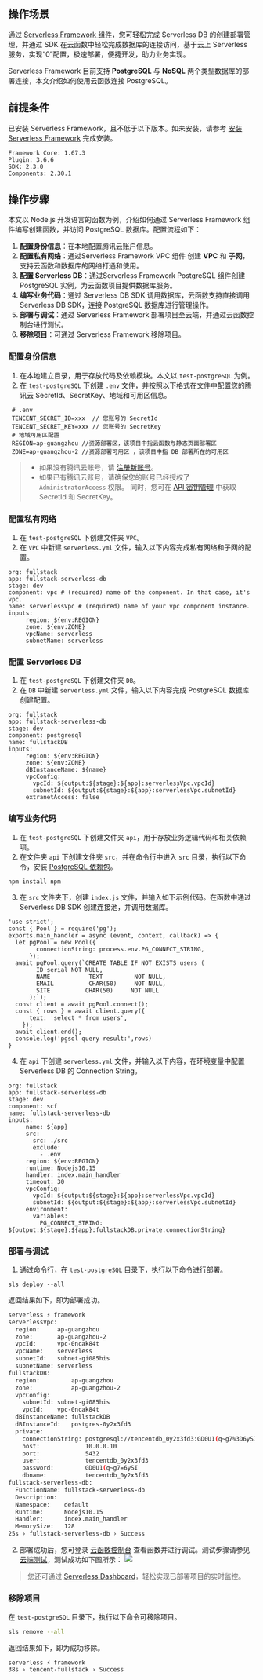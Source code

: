 ## 操作场景
通过 [Serverless Framework 组件](https://intl.cloud.tencent.com/document/product/1040/33163)，您可轻松完成 Serverless DB 的创建部署管理，并通过 SDK 在云函数中轻松完成数据库的连接访问，基于云上 Serverless 服务，实现“0”配置，极速部署，便捷开发，助力业务实现。

Serverless Framework 目前支持 **PostgreSQL** 与 **NoSQL** 两个类型数据库的部署连接，本文介绍如何使用云函数连接 PostgreSQL。


## 前提条件
已安装 Serverless Framework，且不低于以下版本。如未安装，请参考 [安装 Serverless Framework](https://intl.cloud.tencent.com/document/product/583/36263) 完成安装。
```
Framework Core: 1.67.3
Plugin: 3.6.6
SDK: 2.3.0
Components: 2.30.1
```



## 操作步骤
本文以 Node.js 开发语言的函数为例，介绍如何通过 Serverless Framework 组件编写创建函数，并访问 PostgreSQL 数据库。配置流程如下：
1. **配置身份信息**：在本地配置腾讯云账户信息。
1. **配置私有网络**：通过Serverless Framework VPC 组件 创建 **VPC** 和 **子网**，支持云函数和数据库的网络打通和使用。
2. **配置 Serverless DB**：通过Serverless Framework PostgreSQL 组件创建 PostgreSQL 实例，为云函数项目提供数据库服务。
3. **编写业务代码**：通过 Serverless DB SDK 调用数据库，云函数支持直接调用 Serverless DB SDK，连接 PostgreSQL 数据库进行管理操作。
4. **部署与调试**：通过 Serverless Framework 部署项目至云端，并通过云函数控制台进行测试。
5. **移除项目**：可通过 Serverless Framework 移除项目。


### 配置身份信息
1. 在本地建立目录，用于存放代码及依赖模块。本文以 `test-postgreSQL` 为例。 
2. 在 `test-postgreSQL` 下创建 `.env` 文件，并按照以下格式在文件中配置您的腾讯云 SecretId、SecretKey、地域和可用区信息。
```text
 # .env
 TENCENT_SECRET_ID=xxx  // 您账号的 SecretId
 TENCENT_SECRET_KEY=xxx // 您账号的 SecretKey
 # 地域可用区配置
 REGION=ap-guangzhou //资源部署区，该项目中指云函数与静态页面部署区
 ZONE=ap-guangzhou-2 //资源部署可用区 ，该项目中指 DB 部署所在的可用区
```
>
> - 如果没有腾讯云账号，请 [注册新账号](https://intl.cloud.tencent.com/register)。
> - 如果已有腾讯云账号，请确保您的账号已经授权了 `AdministratorAccess` 权限。 同时，您可在 [API 密钥管理](https://console.cloud.tencent.com/cam/capi) 中获取 SecretId 和 SecretKey。
>

### 配置私有网络
1. 在 `test-postgreSQL` 下创建文件夹 `VPC`。
2. 在 `VPC` 中新建 `serverless.yml` 文件，输入以下内容完成私有网络和子网的配置。
```text
org: fullstack
app: fullstack-serverless-db
stage: dev
component: vpc # (required) name of the component. In that case, it's vpc.
name: serverlessVpc # (required) name of your vpc component instance.
inputs:
     region: ${env:REGION}
     zone: ${env:ZONE}
     vpcName: serverless
     subnetName: serverless
```


### 配置 Serverless DB 
1. 在 `test-postgreSQL` 下创建文件夹 `DB`。
2. 在 `DB` 中新建 `serverless.yml` 文件，输入以下内容完成 PostgreSQL 数据库创建配置。
```text
org: fullstack
app: fullstack-serverless-db
stage: dev
component: postgresql
name: fullstackDB
inputs:
     region: ${env:REGION}
     zone: ${env:ZONE}
     dBInstanceName: ${name}
     vpcConfig:
       vpcId: ${output:${stage}:${app}:serverlessVpc.vpcId}
       subnetId: ${output:${stage}:${app}:serverlessVpc.subnetId}
     extranetAccess: false
```



### 编写业务代码
1. 在 `test-postgreSQL` 下创建文件夹 `api`，用于存放业务逻辑代码和相关依赖项。
2. 在文件夹 `api` 下创建文件夹 `src`，并在命令行中进入 `src` 目录，执行以下命令，安装 [PostgreSQL 依赖包](https://www.npmjs.com/package/pg)。
```
npm install npm
```
3. 在 `src` 文件夹下，创建 `index.js` 文件，并输入如下示例代码。在函数中通过 Serverless DB SDK 创建连接池，并调用数据库。
```
'use strict';
const { Pool } = require('pg');
exports.main_handler = async (event, context, callback) => {
  let pgPool = new Pool({
        connectionString: process.env.PG_CONNECT_STRING,
      });
  await pgPool.query(`CREATE TABLE IF NOT EXISTS users (
        ID serial NOT NULL,
        NAME           TEXT         NOT NULL,
        EMAIL          CHAR(50)     NOT NULL,
        SITE          CHAR(50)     NOT NULL
      );`);
  const client = await pgPool.connect();
  const { rows } = await client.query({
      text: 'select * from users',
    });
  await client.end();
  console.log('pgsql query result:',rows)
}
```
4. 在 `api` 下创建 `serverless.yml` 文件，并输入以下内容，在环境变量中配置 Serverless DB 的 Connection String。
```
org: fullstack
app: fullstack-serverless-db
stage: dev
component: scf
name: fullstack-serverless-db
inputs:
     name: ${app}
     src:
       src: ./src
       exclude:
         - .env
     region: ${env:REGION}
     runtime: Nodejs10.15
     handler: index.main_handler
     timeout: 30
     vpcConfig:
       vpcId: ${output:${stage}:${app}:serverlessVpc.vpcId}
       subnetId: ${output:${stage}:${app}:serverlessVpc.subnetId}
     environment:
       variables:
         PG_CONNECT_STRING: ${output:${stage}:${app}:fullstackDB.private.connectionString}
```

### 部署与调试
1. 通过命令行，在 `test-postgreSQL` 目录下，执行以下命令进行部署。
```
sls deploy --all
```
返回结果如下，即为部署成功。
```bash
serverless ⚡ framework
serverlessVpc: 
  region:     ap-guangzhou
  zone:       ap-guangzhou-2
  vpcId:      vpc-0ncak84t
  vpcName:    serverless
  subnetId:   subnet-gi085his
  subnetName: serverless
fullstackDB: 
  region:         ap-guangzhou
  zone:           ap-guangzhou-2
  vpcConfig: 
    subnetId: subnet-gi085his
    vpcId:    vpc-0ncak84t
  dBInstanceName: fullstackDB
  dBInstanceId:   postgres-0y2x3fd3
  private: 
    connectionString: postgresql://tencentdb_0y2x3fd3:GD0U1(q~g7%3D6ySI@10.0.0.10:5432/tencentdb_0y2x3fd3
    host:             10.0.0.10
    port:             5432
    user:             tencentdb_0y2x3fd3
    password:         GD0U1(q~g7=6ySI
    dbname:           tencentdb_0y2x3fd3
fullstack-serverless-db: 
  FunctionName: fullstack-serverless-db
  Description:  
  Namespace:    default
  Runtime:      Nodejs10.15
  Handler:      index.main_handler
  MemorySize:   128
25s › fullstack-serverless-db › Success
```
2. 部署成功后，您可登录 [云函数控制台](https://console.cloud.tencent.com/scf/index?rid=1) 查看函数并进行调试。测试步骤请参见 [云端测试](https://intl.cloud.tencent.com/document/product/583/32742)，测试成功如下图所示：
![](https://main.qcloudimg.com/raw/c3dba8555c20e92559cb9541ce6da8d5.png)
>您还可通过 [Serverless Dashboard](https://serverless.cloud.tencent.com/)，轻松实现已部署项目的实时监控。
>

### 移除项目
在 `test-postgreSQL` 目录下，执行以下命令可移除项目。
```bash
sls remove --all
```
返回结果如下，即为成功移除。
```
serverless ⚡ framework
38s › tencent-fullstack › Success
```


